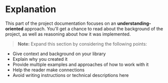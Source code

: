 # Explanation

This part of the project documentation focuses on an
**understanding-oriented** approach.  You'll get a chance to read about the
background of the project, as well as reasoning about how it was
implemented.

> **Note:** Expand this section by considering the
> following points:

- Give context and background on your library
- Explain why you created it
- Provide multiple examples and approaches of how to work with it
- Help the reader make connections
- Avoid writing instructions or technical descriptions here
